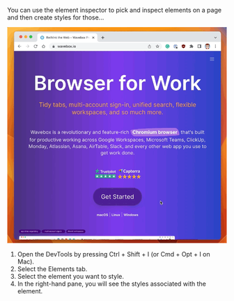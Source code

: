 You can use the element inspector to pick and inspect elements on a page and then create styles for those...

![](assets/bot/preset_messages/contentscript_css_inspector.gif)

1. Open the DevTools by pressing Ctrl + Shift + I (or Cmd + Opt + I on Mac).
2. Select the Elements tab.
3. Select the element you want to style.
4. In the right-hand pane, you will see the styles associated with the element.
